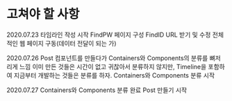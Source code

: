 # 고쳐야 할 사항

2020.07.23
타임라인 작성 시작
FindPW 페이지 구성
FindID URL 받기 및 수정
전체적인 웹 페이지 구동(데이터 전달이 되는 가)

2020.07.26
Post 컴포넌트를 만들다가 Containers와 Components의 분류를 뼈저리게 느낌
이미 만든 것들은 시간이 없고 귀찮아서 분류하지 않지만,
Timeline을 포함하여 지금부터 개발하는 것들은 분류를 하자.
Containers와 Components 분류 시작

2020.07.27
Containers와 Components 분류 완료
Post 만들기 시작
